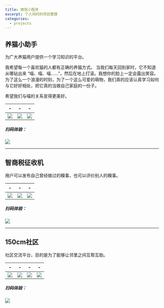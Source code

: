 ```yaml
---
title: 微信小程序
excerpt: 个人闲时的项目整理 
categories:
  - projects
---
```


## 养猫小助手
为广大养猫用户提供一个学习知识的平台。

我希望每一个喜欢猫的人都有正确的养猫方式。
当我们每天回到家时，它不知道从哪钻出来 “喵、喵、喵......”，然后在地上打滚。我想你的脸上一定会露出笑容。为了这么一个浪漫的时刻，为了一个这么可爱的萌物，我们真的应该认真学习如何与它好好相处，把它真的当做自己家庭的一份子。

希望我们与喵的关系变得更美好。

| - | - | - |
|:------:|:------:|:------:|
|![](https://upload-images.jianshu.io/upload_images/1689895-364e008344424add.png?imageMogr2/auto-orient/strip%7CimageView2/2/w/1240)|![](https://upload-images.jianshu.io/upload_images/1689895-c595a28bc7392658.png?imageMogr2/auto-orient/strip%7CimageView2/2/w/1240)|![](https://upload-images.jianshu.io/upload_images/1689895-11deb34abe2eb380.png?imageMogr2/auto-orient/strip%7CimageView2/2/w/1240)|

##### 扫码体验：
![](https://upload-images.jianshu.io/upload_images/1689895-77ddeb2ad3e510dd.png?imageMogr2/auto-orient/strip%7CimageView2/2/w/1240)

---

## 智商税征收机

用户可以发布自己曾经做过的糗事，也可以评价别人的糗事。

| - | - | - |
|:------:|:------:|:------:|
|![](https://upload-images.jianshu.io/upload_images/1689895-4987f5c3c39f9dcf.png?imageMogr2/auto-orient/strip%7CimageView2/2/w/1240)|![](https://upload-images.jianshu.io/upload_images/1689895-2479a6878e671b16.png?imageMogr2/auto-orient/strip%7CimageView2/2/w/1240)|![](https://upload-images.jianshu.io/upload_images/1689895-4c29c54d7d775633.png?imageMogr2/auto-orient/strip%7CimageView2/2/w/1240)|

##### 扫码体验：
![](https://upload-images.jianshu.io/upload_images/1689895-bf8309dfa3fbed84.png?imageMogr2/auto-orient/strip%7CimageView2/2/w/1240)


---

## 150cm社区

社区交流平台，目的是为了能够让邻里之间互帮互助。

| - | - | - | - |
|:------:|:------:|:------:|:------:|
|![](https://upload-images.jianshu.io/upload_images/1689895-e9b7ad494142c005.png?imageMogr2/auto-orient/strip%7CimageView2/2/w/1240)|![](https://upload-images.jianshu.io/upload_images/1689895-4cc8248cde78e8df.png?imageMogr2/auto-orient/strip%7CimageView2/2/w/1240)|![](https://upload-images.jianshu.io/upload_images/1689895-94080f8db79c2421.png?imageMogr2/auto-orient/strip%7CimageView2/2/w/1240)|![](https://upload-images.jianshu.io/upload_images/1689895-6e8b5c192db2fd4d.png?imageMogr2/auto-orient/strip%7CimageView2/2/w/1240)|

##### 扫码体验：
![](https://upload-images.jianshu.io/upload_images/1689895-de8cbad1daa789af.png?imageMogr2/auto-orient/strip%7CimageView2/2/w/1240)

